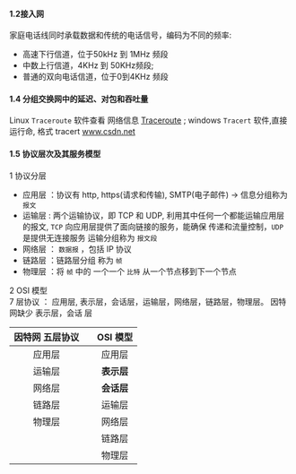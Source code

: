 
#### 1.2接入网
家庭电话线同时承载数据和传统的电话信号，编码为不同的频率:
* 高速下行信道，位于50kHz 到 1MHz 频段
* 中数上行信道，4KHz 到 50KHz频段;
* 普通的双向电话信道，位于0到4KHz 频段


#### 1.4 分组交换网中的延迟、对包和吞吐量

Linux `Traceroute` 软件查看 网络信息 [Traceroute](http://traceroute.org) ;  windows `Tracert` 软件,直接运行命, 格式 tracert www.csdn.net

#### 1.5 协议层次及其服务模型
1 协议分层
 * 应用层 ：协议有 http, https(请求和传输), SMTP(电子邮件) -> 信息分组称为 ``报文``
 * 运输层 :  两个运输协议，即 TCP 和 UDP, 利用其中任何一个都能运输应用层的报文, `TCP` 向应用层提供了面向链接的服务，能确保 传递和流量控制，`UDP` 是提供无连接服务 运输分组称为 ``报文段``
 * 网络层 ： ``数据报`` ，包括 IP 协议
 * 链路层 ：链路层分组 称为 ``帧``
 * 物理层 ：将 ``帧`` 中的 一个一个 ``比特`` 从一个节点移到下一个节点

 2 OSI 模型 </br>
 7 层协议 ： 应用层, 表示层，会话层，运输层，网络层，链路层，物理层。 因特网缺少 表示层，会话 层


| 因特网 五层协议 | | OSI 模型 |
|:-------:| ---| :----:|
|    应用层 | | 应用层|
| 运输层 | |  **表示层**|
| 网络层 | | **会话层**|
| 链路层 | | 运输层|
| 物理层 | | 网络层|
| |  | 链路层|
| | | 物理层|